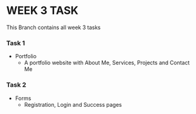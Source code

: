 # WEEK 3 TASK
This Branch contains all week 3 tasks

### Task 1
- Portfolio
	* A portfolio website with About Me, Services, Projects and Contact Me
### Task 2
- Forms
	* Registration, Login and Success pages